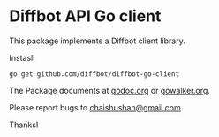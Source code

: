 # Diffbot API Go client

This package implements a Diffbot client library.

Instasll

	go get github.com/diffbot/diffbot-go-client

The Package documents at [godoc.org](http://godoc.org/github.com/diffbot/diffbot-go-client) or
[gowalker.org](http://gowalker.org/github.com/diffbot/diffbot-go-client).

Please report bugs to <chaishushan@gmail.com>.

Thanks!
